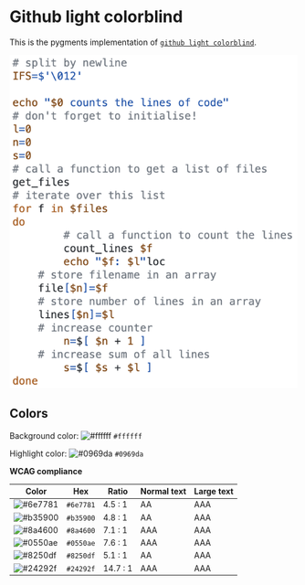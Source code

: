 # Github light colorblind

This is the pygments implementation of [`github light colorblind`](https://github.com/primer/github-vscode-theme).

![Screenshot of the light colorblind accessibility theme in a bash script](./images/github-light-colorblind.png)

## Colors

Background color: ![#ffffff](https://via.placeholder.com/20/ffffff/ffffff.png) `#ffffff`

Highlight color: ![#0969da](https://via.placeholder.com/20/0969da/0969da.png) `#0969da`

**WCAG compliance**

| Color | Hex | Ratio | Normal text | Large text |
| ----- | --- | ----- | ----------- | ---------- |
| ![#6e7781](https://via.placeholder.com/20/6e7781/6e7781.png) | `#6e7781` | 4.5 : 1 | AA | AAA |
| ![#b35900](https://via.placeholder.com/20/b35900/b35900.png) | `#b35900` | 4.8 : 1 | AA | AAA |
| ![#8a4600](https://via.placeholder.com/20/8a4600/8a4600.png) | `#8a4600` | 7.1 : 1 | AAA | AAA |
| ![#0550ae](https://via.placeholder.com/20/0550ae/0550ae.png) | `#0550ae` | 7.6 : 1 | AAA | AAA |
| ![#8250df](https://via.placeholder.com/20/8250df/8250df.png) | `#8250df` | 5.1 : 1 | AA | AAA |
| ![#24292f](https://via.placeholder.com/20/24292f/24292f.png) | `#24292f` | 14.7 : 1 | AAA | AAA |
